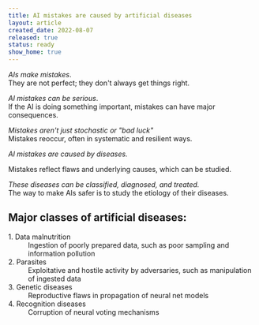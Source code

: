 ```yaml
---
title: AI mistakes are caused by artificial diseases
layout: article
created_date: 2022-08-07
released: true
status: ready
show_home: true
---
```


*AIs make mistakes*.<br/>They are not perfect; they don't always get things right.

*AI mistakes can be serious*.<br/>
If the AI is doing something important, mistakes can have major consequences.

*Mistakes aren't just stochastic or "bad luck"*<br/>
Mistakes reoccur, often in systematic and resilient ways.


*AI mistakes are caused by diseases.*<br/>
<!-- start_excerpt -->
Mistakes reflect flaws and underlying causes, which can be studied.
<!-- end_excerpt -->

*These diseases can be classified, diagnosed, and treated.*<br/>
The way to make AIs safer is to study the etiology of their diseases.

## Major classes of artificial diseases:

<dt>1. Data malnutrition</dt>
<dd>Ingestion of poorly prepared data, such as poor sampling and information pollution</dd>

<dt>2. Parasites</dt>
<dd>Exploitative and hostile activity by adversaries, such as manipulation of ingested data</dd>

<dt>3. Genetic diseases</dt>
<dd>Reproductive flaws in propagation of neural net models</dd>

<dt>4. Recognition diseases</dt>
<dd>Corruption of neural voting mechanisms</dd>


